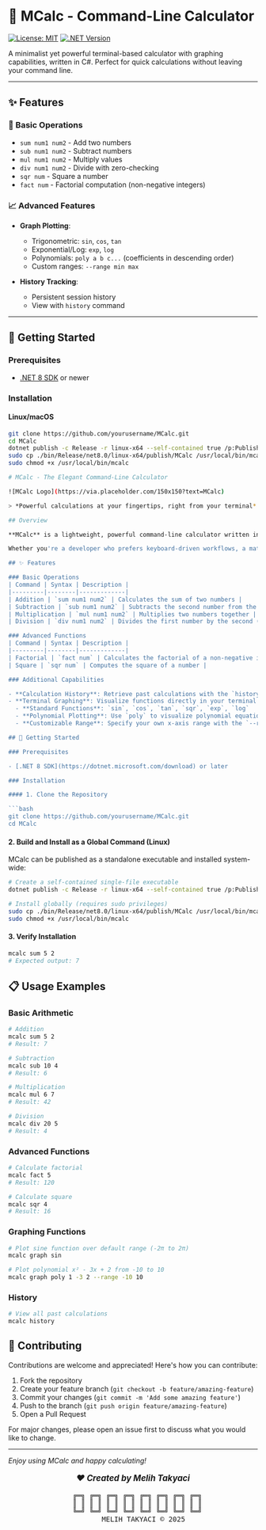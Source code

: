 # 🧮 MCalc - Command-Line Calculator

[![License: MIT](https://img.shields.io/badge/License-MIT-blue.svg)](https://opensource.org/licenses/MIT)
[![.NET Version](https://img.shields.io/badge/.NET-8.0-purple.svg)](https://dotnet.microsoft.com/)

A minimalist yet powerful terminal-based calculator with graphing capabilities, written in C#. Perfect for quick calculations without leaving your command line.


---

## ✨ Features

### 🔢 Basic Operations
- `sum num1 num2` - Add two numbers
- `sub num1 num2` - Subtract numbers
- `mul num1 num2` - Multiply values
- `div num1 num2` - Divide with zero-checking
- `sqr num` - Square a number
- `fact num` - Factorial computation (non-negative integers)

### 📈 Advanced Features
- **Graph Plotting**:
  - Trigonometric: `sin`, `cos`, `tan`
  - Exponential/Log: `exp`, `log`
  - Polynomials: `poly a b c...` (coefficients in descending order)
  - Custom ranges: `--range min max`
  
- **History Tracking**:
  - Persistent session history
  - View with `history` command

---

## 🚀 Getting Started

### Prerequisites
- [.NET 8 SDK](https://dotnet.microsoft.com/download) or newer

### Installation

#### Linux/macOS
```bash
git clone https://github.com/yourusername/MCalc.git
cd MCalc
dotnet publish -c Release -r linux-x64 --self-contained true /p:PublishSingleFile=true
sudo cp ./bin/Release/net8.0/linux-x64/publish/MCalc /usr/local/bin/mcalc
sudo chmod +x /usr/local/bin/mcalc

# MCalc - The Elegant Command-Line Calculator

![MCalc Logo](https://via.placeholder.com/150x150?text=MCalc)

> *Powerful calculations at your fingertips, right from your terminal*

## Overview

**MCalc** is a lightweight, powerful command-line calculator written in C# that brings mathematical operations directly to your terminal. Built with elegance and simplicity in mind, MCalc provides a comprehensive suite of calculation features in a clean, self-contained package.

Whether you're a developer who prefers keyboard-driven workflows, a mathematics enthusiast, or someone who appreciates efficient command-line tools, MCalc delivers accurate results with minimal overhead—no graphical interfaces or unnecessary dependencies required.

## ✨ Features

### Basic Operations
| Command | Syntax | Description |
|---------|--------|-------------|
| Addition | `sum num1 num2` | Calculates the sum of two numbers |
| Subtraction | `sub num1 num2` | Subtracts the second number from the first |
| Multiplication | `mul num1 num2` | Multiplies two numbers together |
| Division | `div num1 num2` | Divides the first number by the second (with zero-division protection) |

### Advanced Functions
| Command | Syntax | Description |
|---------|--------|-------------|
| Factorial | `fact num` | Calculates the factorial of a non-negative integer |
| Square | `sqr num` | Computes the square of a number |

### Additional Capabilities

- **Calculation History**: Retrieve past calculations with the `history` command, persistently stored across sessions
- **Terminal Graphing**: Visualize functions directly in your terminal with the following options:
  - **Standard Functions**: `sin`, `cos`, `tan`, `sqr`, `exp`, `log`
  - **Polynomial Plotting**: Use `poly` to visualize polynomial equations by specifying coefficients in descending order
  - **Customizable Range**: Specify your own x-axis range with the `--range` parameter

## 🚀 Getting Started

### Prerequisites

- [.NET 8 SDK](https://dotnet.microsoft.com/download) or later

### Installation

#### 1. Clone the Repository

```bash
git clone https://github.com/yourusername/MCalc.git
cd MCalc
```

#### 2. Build and Install as a Global Command (Linux)

MCalc can be published as a standalone executable and installed system-wide:

```bash
# Create a self-contained single-file executable
dotnet publish -c Release -r linux-x64 --self-contained true /p:PublishSingleFile=true

# Install globally (requires sudo privileges)
sudo cp ./bin/Release/net8.0/linux-x64/publish/MCalc /usr/local/bin/mcalc
sudo chmod +x /usr/local/bin/mcalc
```

#### 3. Verify Installation

```bash
mcalc sum 5 2
# Expected output: 7
```

## 📋 Usage Examples

### Basic Arithmetic

```bash
# Addition
mcalc sum 5 2
# Result: 7

# Subtraction
mcalc sub 10 4
# Result: 6

# Multiplication
mcalc mul 6 7
# Result: 42

# Division
mcalc div 20 5
# Result: 4
```

### Advanced Functions

```bash
# Calculate factorial
mcalc fact 5
# Result: 120

# Calculate square
mcalc sqr 4
# Result: 16
```

### Graphing Functions

```bash
# Plot sine function over default range (-2π to 2π)
mcalc graph sin

# Plot polynomial x² - 3x + 2 from -10 to 10
mcalc graph poly 1 -3 2 --range -10 10
```

### History

```bash
# View all past calculations
mcalc history
```

## 🤝 Contributing

Contributions are welcome and appreciated! Here's how you can contribute:

1. Fork the repository
2. Create your feature branch (`git checkout -b feature/amazing-feature`)
3. Commit your changes (`git commit -m 'Add some amazing feature'`)
4. Push to the branch (`git push origin feature/amazing-feature`)
5. Open a Pull Request

For major changes, please open an issue first to discuss what you would like to change.

---

*Enjoy using MCalc and happy calculating!*


<div align="center">
  <p style="font-size: 1.2em; font-style: italic;">
    <b>❤️ Created by Melih Takyaci</b>
  </p>
  <pre>
  ╔═╗ ╔═╗ ╔═╗ ╔═╗ ╔═╗ ╔═╗ ╔═╗ ╔═╗
  ║ ║ ║ ║ ║ ║ ║ ║ ║ ║ ║ ║ ║ ║ ║ ║
  ╚═╝ ╚═╝ ╚═╝ ╚═╝ ╚═╝ ╚═╝ ╚═╝ ╚═╝
     MELIH TAKYACI © 2025
  </pre>
</div>
